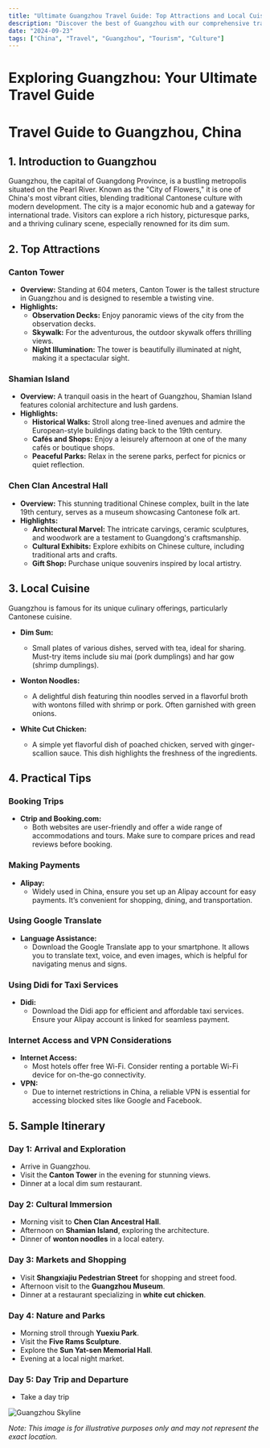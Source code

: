 ```yaml
---
title: "Ultimate Guangzhou Travel Guide: Top Attractions and Local Cuisine"
description: "Discover the best of Guangzhou with our comprehensive travel guide. Explore top attractions, savor local cuisine, and get insider tips for an unforgettable Chinese adventure."
date: "2024-09-23"
tags: ["China", "Travel", "Guangzhou", "Tourism", "Culture"]
---
```


# Exploring Guangzhou: Your Ultimate Travel Guide

# Travel Guide to Guangzhou, China

## 1. Introduction to Guangzhou
Guangzhou, the capital of Guangdong Province, is a bustling metropolis situated on the Pearl River. Known as the "City of Flowers," it is one of China's most vibrant cities, blending traditional Cantonese culture with modern development. The city is a major economic hub and a gateway for international trade. Visitors can explore a rich history, picturesque parks, and a thriving culinary scene, especially renowned for its dim sum.

## 2. Top Attractions

### Canton Tower
- **Overview:** Standing at 604 meters, Canton Tower is the tallest structure in Guangzhou and is designed to resemble a twisting vine. 
- **Highlights:**
  - **Observation Decks:** Enjoy panoramic views of the city from the observation decks.
  - **Skywalk:** For the adventurous, the outdoor skywalk offers thrilling views.
  - **Night Illumination:** The tower is beautifully illuminated at night, making it a spectacular sight.

### Shamian Island
- **Overview:** A tranquil oasis in the heart of Guangzhou, Shamian Island features colonial architecture and lush gardens.
- **Highlights:**
  - **Historical Walks:** Stroll along tree-lined avenues and admire the European-style buildings dating back to the 19th century.
  - **Cafés and Shops:** Enjoy a leisurely afternoon at one of the many cafés or boutique shops.
  - **Peaceful Parks:** Relax in the serene parks, perfect for picnics or quiet reflection.

### Chen Clan Ancestral Hall
- **Overview:** This stunning traditional Chinese complex, built in the late 19th century, serves as a museum showcasing Cantonese folk art.
- **Highlights:**
  - **Architectural Marvel:** The intricate carvings, ceramic sculptures, and woodwork are a testament to Guangdong's craftsmanship.
  - **Cultural Exhibits:** Explore exhibits on Chinese culture, including traditional arts and crafts.
  - **Gift Shop:** Purchase unique souvenirs inspired by local artistry.

## 3. Local Cuisine
Guangzhou is famous for its unique culinary offerings, particularly Cantonese cuisine.

- **Dim Sum:** 
  - Small plates of various dishes, served with tea, ideal for sharing. Must-try items include siu mai (pork dumplings) and har gow (shrimp dumplings).

- **Wonton Noodles:** 
  - A delightful dish featuring thin noodles served in a flavorful broth with wontons filled with shrimp or pork. Often garnished with green onions.

- **White Cut Chicken:** 
  - A simple yet flavorful dish of poached chicken, served with ginger-scallion sauce. This dish highlights the freshness of the ingredients.

## 4. Practical Tips

### Booking Trips
- **Ctrip and Booking.com:** 
  - Both websites are user-friendly and offer a wide range of accommodations and tours. Make sure to compare prices and read reviews before booking.

### Making Payments
- **Alipay:** 
  - Widely used in China, ensure you set up an Alipay account for easy payments. It’s convenient for shopping, dining, and transportation.

### Using Google Translate
- **Language Assistance:** 
  - Download the Google Translate app to your smartphone. It allows you to translate text, voice, and even images, which is helpful for navigating menus and signs.

### Using Didi for Taxi Services
- **Didi:** 
  - Download the Didi app for efficient and affordable taxi services. Ensure your Alipay account is linked for seamless payment.

### Internet Access and VPN Considerations
- **Internet Access:** 
  - Most hotels offer free Wi-Fi. Consider renting a portable Wi-Fi device for on-the-go connectivity.
- **VPN:** 
  - Due to internet restrictions in China, a reliable VPN is essential for accessing blocked sites like Google and Facebook.

## 5. Sample Itinerary

### Day 1: Arrival and Exploration
- Arrive in Guangzhou.
- Visit the **Canton Tower** in the evening for stunning views.
- Dinner at a local dim sum restaurant.

### Day 2: Cultural Immersion
- Morning visit to **Chen Clan Ancestral Hall**.
- Afternoon on **Shamian Island**, exploring the architecture.
- Dinner of **wonton noodles** in a local eatery.

### Day 3: Markets and Shopping
- Visit **Shangxiajiu Pedestrian Street** for shopping and street food.
- Afternoon visit to the **Guangzhou Museum**.
- Dinner at a restaurant specializing in **white cut chicken**.

### Day 4: Nature and Parks
- Morning stroll through **Yuexiu Park**.
- Visit the **Five Rams Sculpture**.
- Explore the **Sun Yat-sen Memorial Hall**.
- Evening at a local night market.

### Day 5: Day Trip and Departure
- Take a day trip

<img src="https://source.unsplash.com/1600x900/?Guangzhou,cityscape" alt="Guangzhou Skyline" loading="lazy">

*Note: This image is for illustrative purposes only and may not represent the exact location.*

